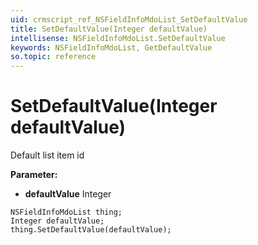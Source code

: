 ```yaml
---
uid: crmscript_ref_NSFieldInfoMdoList_SetDefaultValue
title: SetDefaultValue(Integer defaultValue)
intellisense: NSFieldInfoMdoList.SetDefaultValue
keywords: NSFieldInfoMdoList, GetDefaultValue
so.topic: reference
---
```


# SetDefaultValue(Integer defaultValue)

Default list item id

**Parameter:** 
* **defaultValue** Integer

```crmscript
NSFieldInfoMdoList thing;
Integer defaultValue;
thing.SetDefaultValue(defaultValue);
```

